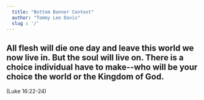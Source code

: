 ```yaml
---
  title: "Bottom Banner Context"
  author: "Tommy Lee Davis"
  slug : '/'
---
```

		
##  All flesh will die one day and leave this world we now live in.  But the soul will live on.  There is a choice individual have to make--who will be your choice the world or the Kingdom of God.

(Luke 16:22-24)